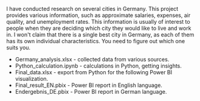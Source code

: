 I have conducted research on several cities in Germany. This project provides various information, such as approximate salaries, expenses, air quality, and unemployment rates. This information is usually of interest to people when they are deciding which city they would like to live and work in. I won't claim that there is a single best city in Germany, as each of them has its own individual characteristics. You need to figure out which one suits you.

* Germany_analysis.xlsx - collected data from various sources.
* Python_calculation.ipynb - calculations in Python, getting insights.
* Final_data.xlsx - export from Python for the following Power BI visualization.
* Final_result_EN.pbix - Power BI report in English language.
* Endergebnis_DE.pbix - Power BI report in German language.
